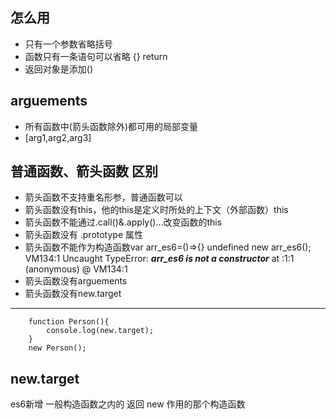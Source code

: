 ## 怎么用
- 只有一个参数省略括号
- 函数只有一条语句可以省略 {} return
- 返回对象是添加()

## arguements
- 所有函数中(箭头函数除外)都可用的局部变量
- [arg1,arg2,arg3]



## 普通函数、箭头函数 区别
- 箭头函数不支持重名形参，普通函数可以
- 箭头函数没有this，他的this是定义时所处的上下文（外部函数）this
- 箭头函数不能通过.call()&.apply()...改变函数的this
- 箭头函数没有 .prototype 属性
- 箭头函数不能作为构造函数var arr_es6=()=>{}
                        undefined
                        new arr_es6();
                        VM134:1 Uncaught TypeError: ***arr_es6 is not a constructor***
                            at <anonymous>:1:1
                        (anonymous) @ VM134:1
- 箭头函数没有arguements
- 箭头函数没有new.target


********************************************************************************
        function Person(){
            console.log(new.target);
        }
        new Person();
## new.target 
es6新增
一般构造函数之内的 返回 new 作用的那个构造函数